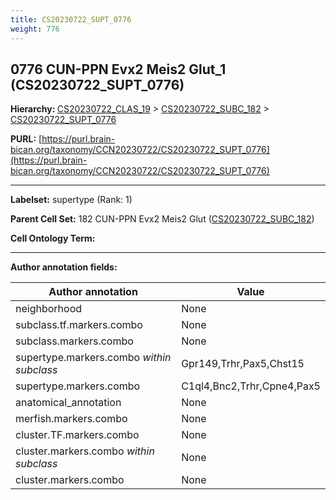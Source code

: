 ```yaml
---
title: CS20230722_SUPT_0776
weight: 776
---
```

## 0776 CUN-PPN Evx2 Meis2 Glut_1 (CS20230722_SUPT_0776)
<b>Hierarchy: </b>
[CS20230722_CLAS_19](../CS20230722_CLAS_19) >
[CS20230722_SUBC_182](../CS20230722_SUBC_182) >
[CS20230722_SUPT_0776](../CS20230722_SUPT_0776)

**PURL:** [https://purl.brain-bican.org/taxonomy/CCN20230722/CS20230722_SUPT_0776](https://purl.brain-bican.org/taxonomy/CCN20230722/CS20230722_SUPT_0776)

---


**Labelset:** supertype (Rank: 1)

**Parent Cell Set:** 182 CUN-PPN Evx2 Meis2 Glut ([CS20230722_SUBC_182](../CS20230722_SUBC_182))



**Cell Ontology Term:** 

[MARKER GENES.]: #


---

[TRANSFERRED ANNOTATIONS.]: #


[AUTHOR ANNOTATION FIELDS.]: #


**Author annotation fields:**

| Author annotation | Value |
|-------------------|-------|
|neighborhood|None|
|subclass.tf.markers.combo|None|
|subclass.markers.combo|None|
|supertype.markers.combo _within subclass_|Gpr149,Trhr,Pax5,Chst15|
|supertype.markers.combo|C1ql4,Bnc2,Trhr,Cpne4,Pax5|
|anatomical_annotation|None|
|merfish.markers.combo|None|
|cluster.TF.markers.combo|None|
|cluster.markers.combo _within subclass_|None|
|cluster.markers.combo|None|
